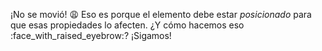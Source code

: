 ¡No se movió! :weary: Eso es porque el elemento debe estar _posicionado_ para que esas propiedades lo afecten. ¿Y cómo hacemos eso :face_with_raised_eyebrow:? ¡Sigamos!